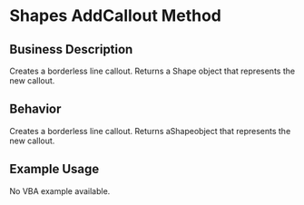 # Shapes AddCallout Method

## Business Description
Creates a borderless line callout. Returns a Shape object that represents the new callout.

## Behavior
Creates a borderless line callout. Returns aShapeobject that represents the new callout.

## Example Usage
No VBA example available.